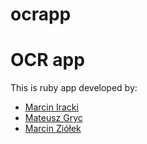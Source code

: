 ocrapp
======

# OCR app

This is ruby app developed by:
- [Marcin Iracki](https://plus.google.com/u/0/+MarcinIracki)
- [Mateusz Gryc](https://plus.google.com/u/0/+MateuszGryc)
- [Marcin Ziółek](https://plus.google.com/u/0/+MarcinZiółek)